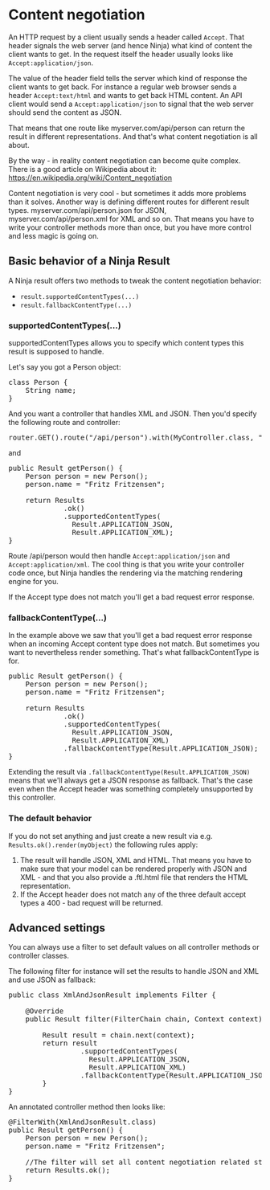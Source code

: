 Content negotiation
===================

An HTTP request by a client usually sends a header called <code>Accept</code>. That header signals
the web server (and hence Ninja) what kind of content the client wants to get. In the request
itself the header usually looks like <code>Accept:application/json</code>.

The value of the header field tells the server which kind of response the 
client wants to get back. For instance a regular web browser 
sends a header <code>Accept:text/html</code> and wants to get back HTML content. 
An API client would send a <code>Accept:application/json</code>
to signal that the web server should send the content as JSON.

That means that one route like myserver.com/api/person can return the result
in different representations. And that's what content negotiation is all about.

By the way - in reality content negotiation can become quite complex. There is 
a good article on Wikipedia about it: https://en.wikipedia.org/wiki/Content_negotiation

<div class="alert alert-info">
Content negotiation is very cool - but sometimes it adds more problems than
it solves. Another way is defining different routes for different result types.
myserver.com/api/person.json for JSON, myserver.com/api/person.xml for XML
and so on. That means you have to write your controller methods more than
once, but you have more control and less magic is going on.
</div>


Basic behavior of a Ninja Result
--------------------------------

A Ninja result offers two methods to tweak the content negotiation behavior:

- <code>result.supportedContentTypes(...)</code>
- <code>result.fallbackContentType(...)</code>

### supportedContentTypes(...)

supportedContentTypes allows you to specify which content types this result
is supposed to handle.

Let's say you got a Person object:
<pre class="prettyprint">
class Person {
    String name;
}
</pre>

And you want a controller that handles XML and JSON. Then you'd specify the following
route and controller:

<pre class="prettyprint">
router.GET().route("/api/person").with(MyController.class, "getPerson");
</pre>

and

<pre class="prettyprint">
public Result getPerson() {
    Person person = new Person();
    person.name = "Fritz Fritzensen";

    return Results
             .ok()
             .supportedContentTypes(
               Result.APPLICATION_JSON, 
               Result.APPLICATION_XML);
}
</pre>

Route /api/person would then handle <code>Accept:application/json</code> 
and <code>Accept:application/xml</code>. The cool thing is that you write 
your controller code once, but Ninja handles the rendering
via the matching rendering engine for you. 

If the Accept type does not match you'll get a bad request error response.


### fallbackContentType(...)

In the example above we saw that you'll get a bad request error response when
an incoming Accept content type does not match. 
But sometimes you want to nevertheless render something. 
That's what fallbackContentType is for. 

<pre class="prettyprint">
public Result getPerson() {
    Person person = new Person();
    person.name = "Fritz Fritzensen";

    return Results
             .ok()
             .supportedContentTypes(
               Result.APPLICATION_JSON, 
               Result.APPLICATION_XML)
             .fallbackContentType(Result.APPLICATION_JSON);
}
</pre>

Extending the result via <code>.fallbackContentType(Result.APPLICATION_JSON)</code> 
means that we'll always get a JSON response as fallback. That's the case even
when the Accept header was something completely unsupported by this controller.

### The default behavior

If you do not set anything and just create a new result via e.g. 
<code>Results.ok().render(myObject)</code>
the following rules apply:

1. The result will handle JSON, XML and HTML. That means you have to make sure
that your model can be rendered properly with JSON and XML - and that you also
provide a .ftl.html file that renders the HTML representation.
2. If the Accept header does not match any of the three default accept types a
400 - bad request will be returned.

Advanced settings
-----------------

You can always use a filter to set default values on all controller methods
or controller classes.

The following filter for instance will set the results to handle JSON and
XML and use JSON as fallback:

<pre class="prettyprint">
public class XmlAndJsonResult implements Filter {

    @Override
    public Result filter(FilterChain chain, Context context) {

        Result result = chain.next(context);
        return result
                 .supportedContentTypes(
                   Result.APPLICATION_JSON, 
                   Result.APPLICATION_XML)
                 .fallbackContentType(Result.APPLICATION_JSON);
        }
}
</pre>
An annotated controller method then looks like:

<pre class="prettyprint">
@FilterWith(XmlAndJsonResult.class)
public Result getPerson() {
    Person person = new Person();
    person.name = "Fritz Fritzensen";

    //The filter will set all content negotiation related stuff for us:
    return Results.ok();
}
</pre>
